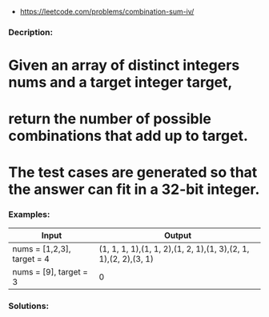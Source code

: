 - https://leetcode.com/problems/combination-sum-iv/
  
  
  
### Decription:
# Given an array of distinct integers nums and a target integer target, 
# return the number of possible combinations that add up to target.
# The test cases are generated so that the answer can fit in a 32-bit integer.

 

### Examples:
|Input|Output|
|---|---|
|nums = [1,2,3], target = 4|(1, 1, 1, 1),(1, 1, 2),(1, 2, 1),(1, 3),(2, 1, 1),(2, 2),(3, 1)|
|nums = [9], target = 3|0|



### Solutions:
